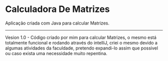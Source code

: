 # Calculadora De Matrizes
Aplicação criada com Java para calcular Matrizes.
**********
Vesion 1.0 - Código criado por mim para calcular Matrizes, o mesmo está totalmente funcional e rodando através do intelliJ, criei o mesmo devido a algumas atividades da faculdade, pretendo expandi-lo assim que possivel ou caso exista uma necessidade muito repentina.
